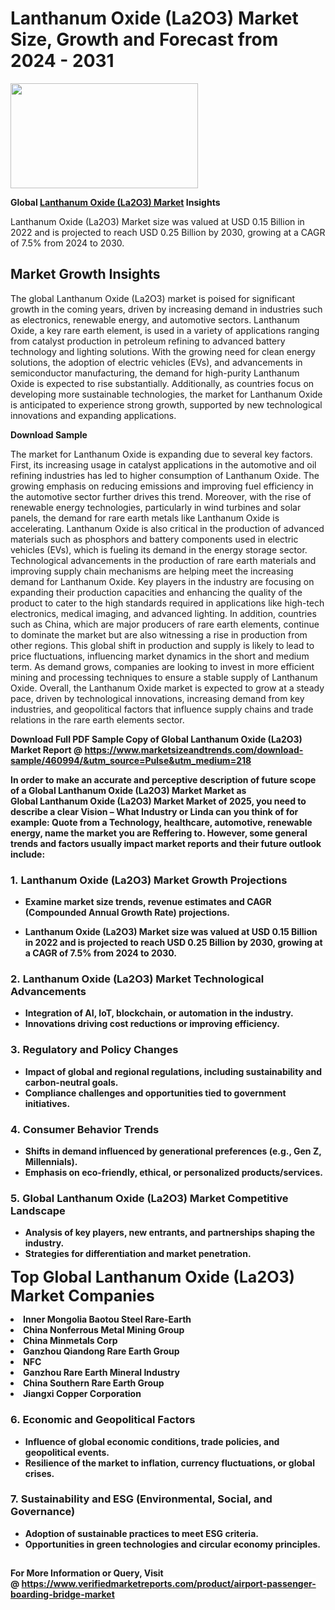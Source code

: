 <H1>Lanthanum Oxide (La2O3) Market Size, Growth and Forecast from 2024 - 2031</H1><img class="aligncenter size-medium wp-image-584254" src="https://thirdeyenews.in/wp-content/uploads/2024/09/Global-Market-Research-300x168.jpeg" alt="" width="300" height="168" /><p><strong>Global&nbsp;<a href="https://www.marketsizeandtrends.com/download-sample/460994/&amp;utm_source=Pulse&amp;utm_medium=218">Lanthanum Oxide (La2O3) Market</a> Insights</strong></p><p>Lanthanum Oxide (La2O3) Market size was valued at USD 0.15 Billion in 2022 and is projected to reach USD 0.25 Billion by 2030, growing at a CAGR of 7.5% from 2024 to 2030.</p><p><h2>Market Growth Insights</h2> <p>The global Lanthanum Oxide (La2O3) market is poised for significant growth in the coming years, driven by increasing demand in industries such as electronics, renewable energy, and automotive sectors. Lanthanum Oxide, a key rare earth element, is used in a variety of applications ranging from catalyst production in petroleum refining to advanced battery technology and lighting solutions. With the growing need for clean energy solutions, the adoption of electric vehicles (EVs), and advancements in semiconductor manufacturing, the demand for high-purity Lanthanum Oxide is expected to rise substantially. Additionally, as countries focus on developing more sustainable technologies, the market for Lanthanum Oxide is anticipated to experience strong growth, supported by new technological innovations and expanding applications.</p> <p><strong>Download Sample</strong></p> <p>The market for Lanthanum Oxide is expanding due to several key factors. First, its increasing usage in catalyst applications in the automotive and oil refining industries has led to higher consumption of Lanthanum Oxide. The growing emphasis on reducing emissions and improving fuel efficiency in the automotive sector further drives this trend. Moreover, with the rise of renewable energy technologies, particularly in wind turbines and solar panels, the demand for rare earth metals like Lanthanum Oxide is accelerating. Lanthanum Oxide is also critical in the production of advanced materials such as phosphors and battery components used in electric vehicles (EVs), which is fueling its demand in the energy storage sector. Technological advancements in the production of rare earth materials and improving supply chain mechanisms are helping meet the increasing demand for Lanthanum Oxide. Key players in the industry are focusing on expanding their production capacities and enhancing the quality of the product to cater to the high standards required in applications like high-tech electronics, medical imaging, and advanced lighting. In addition, countries such as China, which are major producers of rare earth elements, continue to dominate the market but are also witnessing a rise in production from other regions. This global shift in production and supply is likely to lead to price fluctuations, influencing market dynamics in the short and medium term. As demand grows, companies are looking to invest in more efficient mining and processing techniques to ensure a stable supply of Lanthanum Oxide. Overall, the Lanthanum Oxide market is expected to grow at a steady pace, driven by technological innovations, increasing demand from key industries, and geopolitical factors that influence supply chains and trade relations in the rare earth elements sector.</p> <p><strong></p><p><span class=""><strong>Download Full PDF Sample Copy of Global Lanthanum Oxide (La2O3) Market Report</strong> @ <a href="https://www.marketsizeandtrends.com/download-sample/460994/&amp;utm_source=Pulse&amp;utm_medium=218" target="_blank">https://www.marketsizeandtrends.com/download-sample/460994/&amp;utm_source=Pulse&amp;utm_medium=218</a></span></p><p>In order to make an accurate and perceptive description of future scope of a Global&nbsp;Lanthanum Oxide (La2O3) Market Market as Global&nbsp;Lanthanum Oxide (La2O3) Market Market of 2025, you need to describe a clear Vision &ndash; What Industry or Linda can you think of for example: Quote from a Technology, healthcare, automotive, renewable energy, name the market you are Reffering to. However, some general trends and factors usually impact market reports and their future outlook include:</p><h3>1.&nbsp;<strong>Lanthanum Oxide (La2O3) Market Growth Projections</strong></h3><ul><li>Examine market size trends, revenue estimates and CAGR (Compounded Annual Growth Rate) projections.</li><li><p>Lanthanum Oxide (La2O3) Market size was valued at USD 0.15 Billion in 2022 and is projected to reach USD 0.25 Billion by 2030, growing at a CAGR of 7.5% from 2024 to 2030.</p></li></ul><h3>2.&nbsp;<strong>Lanthanum Oxide (La2O3) Market Technological Advancements</strong></h3><ul><li>Integration of AI, IoT, blockchain, or automation in the industry.</li><li>Innovations driving cost reductions or improving efficiency.</li></ul><h3>3.&nbsp;<strong>Regulatory and Policy Changes</strong></h3><ul><li>Impact of global and regional regulations, including sustainability and carbon-neutral goals.</li><li>Compliance challenges and opportunities tied to government initiatives.</li></ul><h3>4.&nbsp;<strong>Consumer Behavior Trends</strong></h3><ul><li>Shifts in demand influenced by generational preferences (e.g., Gen Z, Millennials).</li><li>Emphasis on eco-friendly, ethical, or personalized products/services.</li></ul><h3>5.&nbsp;<strong>Global Lanthanum Oxide (La2O3) Market Competitive Landscape</strong></h3><ul><li>Analysis of key players, new entrants, and partnerships shaping the industry.</li><li>Strategies for differentiation and market penetration.</li></ul><p data-pm-slice="1 1 []"><span style="color: inherit; font-family: inherit; font-size: 25px;">Top Global Lanthanum Oxide (La2O3) Market Companies</span></p><div class="" data-test-id=""><p><li>Inner Mongolia Baotou Steel Rare-Earth</li><li> China Nonferrous Metal Mining Group</li><li> China Minmetals Corp</li><li> Ganzhou Qiandong Rare Earth Group</li><li> NFC</li><li> Ganzhou Rare Earth Mineral Industry</li><li> China Southern Rare Earth Group</li><li> Jiangxi Copper Corporation</li></p></div><h3>6.&nbsp;<strong>Economic and Geopolitical Factors</strong></h3><ul><li>Influence of global economic conditions, trade policies, and geopolitical events.</li><li>Resilience of the market to inflation, currency fluctuations, or global crises.</li></ul><h3>7.&nbsp;<strong>Sustainability and ESG (Environmental, Social, and Governance)</strong></h3><ul><li>Adoption of sustainable practices to meet ESG criteria.</li><li>Opportunities in green technologies and circular economy principles.</li></ul><h2><strong style="font-size: 14px;">For More Information or Query, Visit @&nbsp;</strong><a style="background-color: #ffffff; font-size: 14px;" href="https://www.marketsizeandtrends.com/report/lanthanum-oxide-la2o3-market/" target="_blank">https://www.verifiedmarketreports.com/product/airport-passenger-boarding-bridge-market</a></h2>

